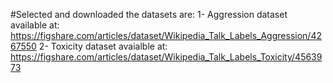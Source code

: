 #Selected and downloaded the datasets are:
1- Aggression dataset available at: https://figshare.com/articles/dataset/Wikipedia_Talk_Labels_Aggression/4267550
2- Toxicity dataset avaialble at: https://figshare.com/articles/dataset/Wikipedia_Talk_Labels_Toxicity/4563973

